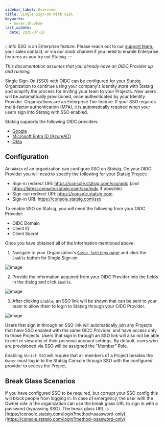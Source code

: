 ```yaml
---
sidebar_label: Overview
title: Single Sign-On With OIDC
keywords:
  - owner:shubham
last_update:
  date: 2025-07-28
---
```


:::info
SSO is an Enterprise feature. Please reach out to our [support team](mailto:support@statsig.com), your sales contact, or via our slack channel if you need to enable Enterprise features as you try out Statsig.
:::

*This documentation assumes that you already have an OIDC Provider up and running.*

Single Sign-On (SSO) with OIDC can be configured for your Statsig Organization to continue using your company's identity store with Statsig and simplify the process for inviting your team to your Projects. New users will be automatically provisioned, once authenticated by your Identity Provider. Organizations are an Enterprise Tier feature. If your SSO requires multi-factor authentication (MFA), it is automatically required when your users sign into Statsig with SSO enabled.

Statsig supports the following OIDC providers:
- [Google](google.md)
- [Microsoft Entra ID (AzureAD)](azuread.md)
- [Okta](okta_sso.md)

## Configuration

An `Admin` of an organization can configure SSO on Statsig. On your OIDC Provider you will need to specify the following for your Statsig Project:

- Sign-in redirect URI: https://console.statsig.com/sso/oidc (and https://latest.console.statsig.com/sso/oidc if possible)
- Sign-out redirect URI: https://console.statsig.com
- Sign-in URI: https://console.statsig.com/sso

To enable SSO on Statsig, you will need the following from your OIDC Provider:

- OIDC Domain
- Client ID
- Client Secret

Once you have obtained all of the information mentioned above:

1. Navigate to your Organization's [`Basic Settings` page](https://console.statsig.com/settings?tab=organization) and click the `Enable` button for Single Sign-on.

![image](https://github.com/user-attachments/assets/a31ba14d-9476-4897-afc6-5c39c2f932c9)

2. Provide the information acquired from your OIDC Provider into the fields in the dialog and click `Enable`.

![image](https://github.com/user-attachments/assets/d2143c48-f144-4544-a77b-af2e2d486cc8)

3. After clicking `Enable`, an SSO link will be shown that can be sent to your team to allow them to login to Statsig through your OIDC Provider.

![image](https://github.com/user-attachments/assets/e3743107-2e26-4944-b2fb-f90536163b6f)

Users that sign in through an SSO link will automatically join any Projects that have SSO enabled with the same OIDC Provider, and have access only to those Projects. Users that sign in through an SSO link will also not be able to edit or view any of their personal account settings. By default, users who are provisioned via SSO will be assigned the "Member" Role. 

Enabling `Strict SSO` will require that all members of a Project besides the `Owner` must log in to the Statsig Console through SSO with the configured provider to access the Project.

## Break Glass Scenarios

If you have configured SSO to be required, but corrupt your SSO config this will block people from logging in. In case of emergency, the user with the Owner role in the organization can use the break glass URL to sign in with a password (bypassing SSO). The break glass URL is [https://console.statsig.com/login?method=password-only](https://console.statsig.com/login?method=password-only)
